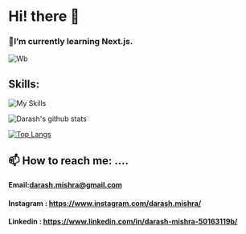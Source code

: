 # Hi! there 👋
### 🌱I’m currently learning  Next.js.
![Wb](https://user-images.githubusercontent.com/107783346/174466173-34b523d6-52f5-4486-9875-a5fa3575bf95.gif)
## Skills:

![My Skills](https://skillicons.dev/icons?i=nextjs,react,mysql,mongo,js,nodejs,expressjs,cpp,r,py,css,html,tailwind,bootstrap,dotnet,git&theme=light)

![Darash's github stats](https://github-readme-stats.vercel.app/api?username=DM1ShRa)

[![Top Langs](https://github-readme-stats.vercel.app/api/top-langs/?username=DM1ShRa)](https://github.com/DM1ShRa/github-readme-stats)
## 📫 How to reach me: ....
#### Email:darash.mishra@gmail.com
#### Instagram : https://www.instagram.com/darash.mishra/
#### Linkedin : https://www.linkedin.com/in/darash-mishra-50163119b/

